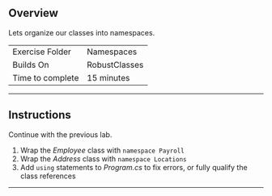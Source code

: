 ## Overview
Lets organize our classes into namespaces.

| | |
| --------- | --------------------------- |
| Exercise Folder | Namespaces |
| Builds On | RobustClasses |
| Time to complete | 15 minutes

---
## Instructions
Continue with the previous lab.

1. Wrap the *Employee* class with ```namespace Payroll```
1. Wrap the *Address* class with ```namespace Locations```
1. Add ```using``` statements to *Program.cs* to fix errors, or fully qualify the class references

---

